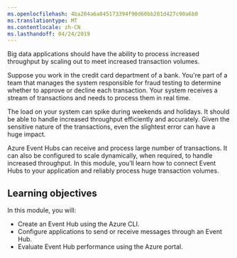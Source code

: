 ```yaml
---
ms.openlocfilehash: 4ba204a6a045173394f90d60bb281d427c90a6b0
ms.translationtype: MT
ms.contentlocale: zh-CN
ms.lasthandoff: 04/24/2019
---
```

Big data applications should have the ability to process increased throughput by scaling out to meet increased transaction volumes.

Suppose you work in the credit card department of a bank. You're part of a team that manages the system responsible for fraud testing to determine whether to approve or decline each transaction. Your system receives a stream of transactions and needs to process them in real time.

The load on your system can spike during weekends and holidays. It should be able to handle increased throughput efficiently and accurately. Given the sensitive nature of the transactions, even the slightest error can have a huge impact.

Azure Event Hubs can receive and process large number of transactions. It can also be configured to scale dynamically, when required, to handle increased throughput.
In this module, you’ll learn how to connect Event Hubs to your application and reliably process huge transaction volumes.

## <a name="learning-objectives"></a>Learning objectives

In this module, you will:

- Create an Event Hub using the Azure CLI.
- Configure applications to send or receive messages through an Event Hub.
- Evaluate Event Hub performance using the Azure portal.